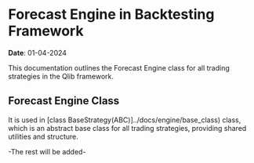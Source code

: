 # Forecast Engine in Backtesting Framework

**Date**: 01-04-2024  

This documentation outlines the Forecast Engine class for all trading strategies in the Qlib framework.

## Forecast Engine Class

It is used in [class BaseStrategy(ABC)]../docs/engine/base_class) class, which is an abstract base class for all trading strategies, providing shared utilities and structure.

-The rest will be added-
